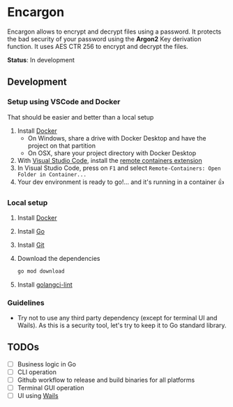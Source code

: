 # Encargon

Encargon allows to encrypt and decrypt files using a password.
It protects the bad security of your password using the **Argon2** Key derivation function.
It uses AES CTR 256 to encrypt and decrypt the files.

**Status**: In development

## Development

### Setup using VSCode and Docker

That should be easier and better than a local setup

1. Install [Docker](https://docs.docker.com/install/)
    - On Windows, share a drive with Docker Desktop and have the project on that partition
    - On OSX, share your project directory with Docker Desktop
1. With [Visual Studio Code](https://code.visualstudio.com/download), install the [remote containers extension](https://marketplace.visualstudio.com/items?itemName=ms-vscode-remote.remote-containers)
1. In Visual Studio Code, press on `F1` and select `Remote-Containers: Open Folder in Container...`
1. Your dev environment is ready to go!... and it's running in a container :+1:

### Local setup

1. Install [Docker](https://www.docker.com/products/docker-desktop)
1. Install [Go](https://golang.org/dl/)
1. Install [Git](https://git-scm.com/downloads)
1. Download the dependencies

    ```sh
    go mod download
    ```

1. Install [golangci-lint](https://github.com/golangci/golangci-lint#install)

### Guidelines

- Try not to use any third party dependency (except for terminal UI and Wails). As this is a security tool, let's try to keep it to Go standard library.

## TODOs

- [ ] Business logic in Go
- [ ] CLI operation
- [ ] Github workflow to release and build binaries for all platforms
- [ ] Terminal GUI operation
- [ ] UI using [Wails](https://github.com/wailsapp/wails)
